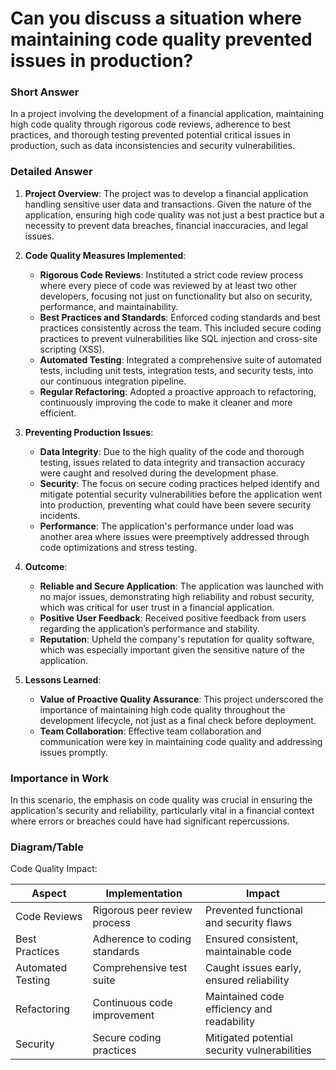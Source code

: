 # Can you discuss a situation where maintaining code quality prevented issues in production?

### Short Answer
In a project involving the development of a financial application, maintaining high code quality through rigorous code reviews, adherence to best practices, and thorough testing prevented potential critical issues in production, such as data inconsistencies and security vulnerabilities.

### Detailed Answer
1. **Project Overview**: The project was to develop a financial application handling sensitive user data and transactions. Given the nature of the application, ensuring high code quality was not just a best practice but a necessity to prevent data breaches, financial inaccuracies, and legal issues.

2. **Code Quality Measures Implemented**:
    - **Rigorous Code Reviews**: Instituted a strict code review process where every piece of code was reviewed by at least two other developers, focusing not just on functionality but also on security, performance, and maintainability.
    - **Best Practices and Standards**: Enforced coding standards and best practices consistently across the team. This included secure coding practices to prevent vulnerabilities like SQL injection and cross-site scripting (XSS).
    - **Automated Testing**: Integrated a comprehensive suite of automated tests, including unit tests, integration tests, and security tests, into our continuous integration pipeline.
    - **Regular Refactoring**: Adopted a proactive approach to refactoring, continuously improving the code to make it cleaner and more efficient.

3. **Preventing Production Issues**:
    - **Data Integrity**: Due to the high quality of the code and thorough testing, issues related to data integrity and transaction accuracy were caught and resolved during the development phase.
    - **Security**: The focus on secure coding practices helped identify and mitigate potential security vulnerabilities before the application went into production, preventing what could have been severe security incidents.
    - **Performance**: The application's performance under load was another area where issues were preemptively addressed through code optimizations and stress testing.

4. **Outcome**:
    - **Reliable and Secure Application**: The application was launched with no major issues, demonstrating high reliability and robust security, which was critical for user trust in a financial application.
    - **Positive User Feedback**: Received positive feedback from users regarding the application’s performance and stability.
    - **Reputation**: Upheld the company's reputation for quality software, which was especially important given the sensitive nature of the application.

5. **Lessons Learned**:
    - **Value of Proactive Quality Assurance**: This project underscored the importance of maintaining high code quality throughout the development lifecycle, not just as a final check before deployment.
    - **Team Collaboration**: Effective team collaboration and communication were key in maintaining code quality and addressing issues promptly.

### Importance in Work
In this scenario, the emphasis on code quality was crucial in ensuring the application's security and reliability, particularly vital in a financial context where errors or breaches could have had significant repercussions.

### Diagram/Table
Code Quality Impact:

| Aspect              | Implementation                      | Impact                                      |
|---------------------|-------------------------------------|---------------------------------------------|
| Code Reviews        | Rigorous peer review process        | Prevented functional and security flaws     |
| Best Practices      | Adherence to coding standards       | Ensured consistent, maintainable code       |
| Automated Testing   | Comprehensive test suite            | Caught issues early, ensured reliability    |
| Refactoring         | Continuous code improvement         | Maintained code efficiency and readability  |
| Security            | Secure coding practices             | Mitigated potential security vulnerabilities|